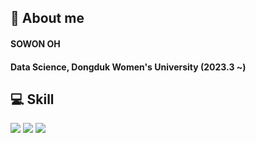 ## 👋 About me
#### SOWON OH
#### Data Science, Dongduk Women's University (2023.3 ~)

## :computer: Skill
<!--Python-->
<img src="https://img.shields.io/badge/Python-3776AB?style=flat-square&logo=Python&logoColor=white"/>
<!--Pandas-->
<img src="https://img.shields.io/badge/pandas-150458?style=flat-square&logo=pandas&logoColor=white"/>

<img src="https://img.shields.io/badge/unity-FFFFFF?style=flat-square&logo=unity&logoColor=black"/>

